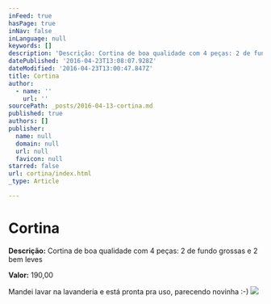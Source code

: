 ```yaml
---
inFeed: true
hasPage: true
inNav: false
inLanguage: null
keywords: []
description: 'Descrição: Cortina de boa qualidade com 4 peças: 2 de fundo grossas e 2 bem leves'
datePublished: '2016-04-23T13:08:07.928Z'
dateModified: '2016-04-23T13:00:47.847Z'
title: Cortina
author:
  - name: ''
    url: ''
sourcePath: _posts/2016-04-13-cortina.md
published: true
authors: []
publisher:
  name: null
  domain: null
  url: null
  favicon: null
starred: false
url: cortina/index.html
_type: Article

---
```

# Cortina

**Descrição:** Cortina de boa qualidade com 4 peças: 2 de fundo grossas e 2 bem leves

**Valor:** 190,00

Mandei lavar na lavanderia e está pronta pra uso, parecendo novinha :-)
![](https://s3-us-west-2.amazonaws.com/the-grid-img/p/59680e39213fd6151d6e695e04f029fd19fbd530.jpg)